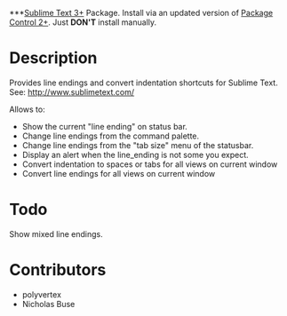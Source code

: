 ***[Sublime Text 3+](http://www.sublimetext.com/) Package. Install via an updated version of  [Package Control 2+](https://sublime.wbond.net/installation). Just **DON'T** install manually.

# Description

Provides line endings and convert indentation shortcuts for Sublime Text. See: http://www.sublimetext.com/

Allows to:

* Show the current "line ending" on status bar.
* Change line endings from the command palette.
* Change line endings from the "tab size" menu of the statusbar.
* Display an alert when the line_ending is not some you expect.
* Convert indentation to spaces or tabs for all views on current window
* Convert line endings for all views on current window

# Todo

Show mixed line endings.

# Contributors

 * polyvertex
 * Nicholas Buse